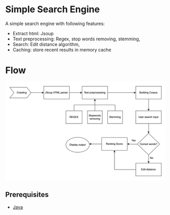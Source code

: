 # Simple Search Engine
A simple search engine with following features: 
- Extract html: Jsoup
- Text preprocessing: Regex, stop words removing, stemming,
- Search: Edit distance algorithm,
- Caching: store recent results in memory cache

# Flow
![Implementation](./flow.png)

## Prerequisites

 - [Java](https://www.oracle.com/ca-en/java/technologies/downloads/)
